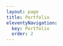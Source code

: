 ```yaml
---
layout: page
title: Portfolio
eleventyNavigation:
  key: Portfolio
  order: 2
---
```


<script src="https://documentcloud.adobe.com/view-sdk/main.js"></script>
<script type="text/javascript">
	document.addEventListener("adobe_dc_view_sdk.ready", function(){ 
		var adobeDCView = new AdobeDC.View({clientId: "ba95a1476d7544178ed64a7b114493a7"});
		adobeDCView.previewFile({
			content:{location: {url: "https://documentcloud.adobe.com/link/file/?x-product=CCHome%2F1.0&guid=9bfba2d7-57f8-4577-a68f-21fb9e7d9217&x-location=Home&filetype=application%2Fpdf&size=28778611&uri=urn%3Aaaid%3Asc%3AUS%3Aa24cf58a-a2ec-485b-8d63-bff2e94aa042 Portfolio.pdf"}},
			metaData:{fileName: "Portfolio.pdf"}
		}, {embedMode: "LIGHT_BOX", defaultViewMode: "FIT_WIDTH"});
	});
</script>